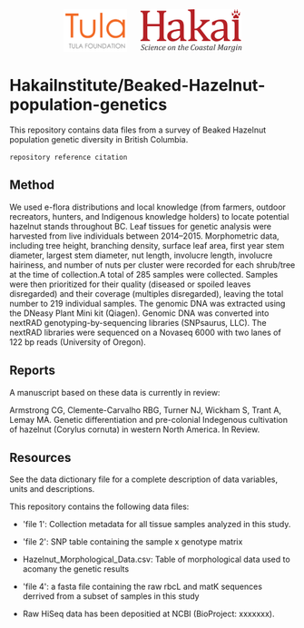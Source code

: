 <div align='center'>
    <a href='https://tula.org'><img height='75px' src=docs/logos/tula-logo.png /></a>
    &nbsp;&nbsp;&nbsp;&nbsp;
    <a href='https://hakai.org'><img height='75px' src=docs/logos/hakai-logo.png /></a>
</div>

# HakaiInstitute/Beaked-Hazelnut-population-genetics

This repository contains data files from a survey of Beaked Hazelnut population genetic diversity in British Columbia. 

```
repository reference citation
```

## Method

We used e-flora distributions and local knowledge (from farmers, outdoor recreators, hunters, and Indigenous knowledge holders) to locate potential hazelnut stands throughout BC. Leaf tissues for genetic analysis were harvested from live individuals between 2014–2015. Morphometric data, including tree height, branching density, surface leaf area, first year stem diameter, largest stem diameter, nut length, involucre length, involucre hairiness, and number of nuts per cluster were recorded for each shrub/tree at the time of collection.A total of 285 samples were collected. Samples were then prioritized for their quality (diseased or spoiled leaves disregarded) and their coverage (multiples disregarded), leaving the total number to 219 individual samples. The genomic DNA was extracted using the DNeasy Plant Mini kit (Qiagen). Genomic DNA was converted into nextRAD genotyping-by-sequencing libraries (SNPsaurus, LLC). The nextRAD libraries were sequenced on a Novaseq 6000 with two lanes of 122 bp reads (University of Oregon).

## Reports

A manuscript based on these data is currently in review:

Armstrong CG, Clemente-Carvalho RBG, Turner NJ, Wickham S, Trant A, Lemay MA. Genetic differentiation and pre-colonial Indegenous cultivation of hazelnut (Corylus cornuta) in western North America. In Review. 

## Resources

See the data dictionary file for a complete description of data variables, units
and descriptions.

This repository contains the following data files:

- 'file 1': Collection metadata for all tissue samples analyzed in this study.

- 'file 2': SNP table containing the sample x genotype matrix
  
- Hazelnut_Morphological_Data.csv: Table of morphological data used to acomany the genetic results
  
- 'file 4': a fasta file containing the raw rbcL and matK sequences derrived from a subset of samples in this study

- Raw HiSeq data has been depositied at NCBI (BioProject: xxxxxxx). 
  
